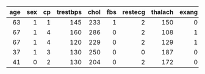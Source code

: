 |   age |   sex |   cp |   trestbps |   chol |   fbs |   restecg |   thalach |   exang |   oldpeak |   slope |   ca | thal       |   target |
|------:|------:|-----:|-----------:|-------:|------:|----------:|----------:|--------:|----------:|--------:|-----:|:-----------|---------:|
|    63 |     1 |    1 |        145 |    233 |     1 |         2 |       150 |       0 |       2.3 |       3 |    0 | fixed      |        0 |
|    67 |     1 |    4 |        160 |    286 |     0 |         2 |       108 |       1 |       1.5 |       2 |    3 | normal     |        1 |
|    67 |     1 |    4 |        120 |    229 |     0 |         2 |       129 |       1 |       2.6 |       2 |    2 | reversible |        0 |
|    37 |     1 |    3 |        130 |    250 |     0 |         0 |       187 |       0 |       3.5 |       3 |    0 | normal     |        0 |
|    41 |     0 |    2 |        130 |    204 |     0 |         2 |       172 |       0 |       1.4 |       1 |    0 | normal     |        0 |